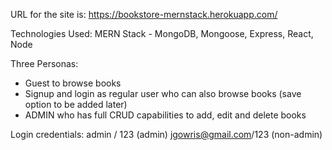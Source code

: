 
URL for the site is: https://bookstore-mernstack.herokuapp.com/

Technologies Used:
MERN Stack - MongoDB, Mongoose, Express, React, Node

Three Personas:
- Guest to browse books
- Signup and login as regular user who can also browse books (save option to be added later)
- ADMIN who has full CRUD capabilities to add, edit and delete books

Login credentials:
admin / 123 (admin)
jgowris@gmail.com/123 (non-admin)

